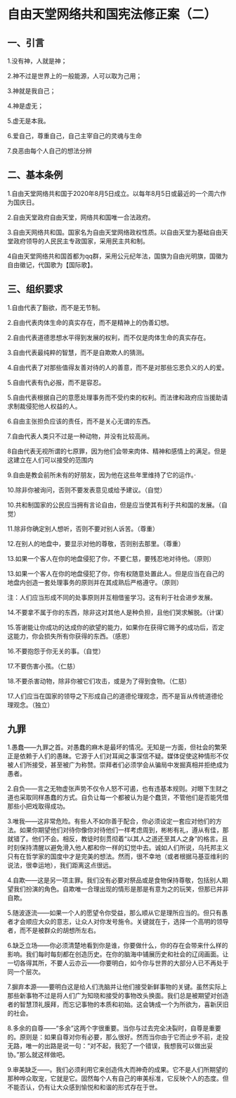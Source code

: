 # **自由天堂网络共和国宪法修正案（二）**



## 一、引言

1.没有神，人就是神；

2.神不过是世界上的一般能源，人可以取为己用；

3.神就是我自己；

4.神是虚无；

5.虚无是本我。

6.爱自己，尊重自己，自己主宰自己的灵魂与生命

7.良恶由每个人自己的想法分辨

## 二、基本条例

1.自由天堂网络共和国于2020年8月5日成立。以每年8月5日或最近的一个周六作为国庆日。

2.自由天堂政府自由天堂，网络共和国唯一合法政府。

3.自由天网络共和国。国家名为自由天堂网络政权性质。以自由天堂为基础自由天堂政府领导的人民民主专政国家，采用民主共和制。

4自由天堂网络共和国首都为qq群，采用公元纪年法，国旗为自由光明旗，国徽为自由徽记，代国歌为【国际歌】。

## 三、组织要求

1.自由代表了豁欲，而不是无节制。

2.自由代表肉体生命的真实存在，而不是精神上的伪善幻想。

2.自由代表道德思想水平得到发展的权利，而不仅是肉体生命的真实存在。

3.自由代表最纯粹的智慧，而不是自欺欺人的猜测。

4.自由代表了对那些值得友善对待的人的善意，而不是对那些忘恩负义的人的爱。

5.自由代表有仇必报，而不是容忍。

5.自由代表根据自己的意愿处理事务而不受约束的权利。而法律和政府应当援助请求制裁侵犯他人权益的人。

6.自由主张担负应该的责任，而不是关心无谓的东西。

7.自由代表人类只不过是一种动物，并没有比较高尚。

8自由代表无视所谓的七原罪，因为他们会带来肉体、精神和感情上的满足。但是这建立在人们可以接受的范围内

9.自由是教会前所未有的好朋友，因为他在这些年里维持了它的运作。·

10.除非你被询问，否则不要发表意见或给予建议。（自觉）

10.共和制国家的公民应当拥有言论自由，但是应当使其有利于共和国的发展。（自觉）

11.除非你确定别人想听，否则不要对别人诉苦。（尊重）

12.在别人的地盘中，要显示对他的尊敬，否则别去那里。（尊重）

13.如果一个客人在你的地盘侵犯了你，不要仁慈，要残忍地对待他。（原则）

13.如果一个客人在你的地盘侵犯了你，你有权随意处置此人。但是应当在自己的地盘内创造一套处理事务的原则并在其成熟后严格遵守。（原则）

注：人们应当形成不同的处事原则并互相借鉴学习。这有利于社会进步发展。

14.不要拿不属于你的东西，除非这对其他人是种负担，且他们哭求解脱。（计谋）

15.答谢能让你成功的达成你的欲望的能力，如果你在获得它赐予的成功后，否定这能力，你会损失所有你获得的东西。（感恩）

16.不要抱怨于你无关的事。（自觉）

17.不要伤害小孩。（仁慈）

18.不要杀害动物，除非你被它们攻击，或是为了得到食物。（仁慈）

17.人们应当在国家的领导之下形成自己的道德伦理观念，而不是盲从传统道德伦理观念。（独立）
 
## 九罪

1.愚蠢——九罪之首。对愚蠢的麻木是最坏的情况。无知是一方面，但社会的繁荣正是依赖于人们的愚昧。它源于人们对耳闻之事深信不疑。媒体促使这种情形不仅被人们所接受，甚至被广为称赞。崇拜者们必须学会从骗局中发掘真相并拒绝成为愚者。

2.自负——言之无物虚张声势不仅令人怒不可遏，也有违基本规则。对眼下生财之道也采取同样愚蠢的方式。自负让每一个都被认为是个蠢货，不管他们是否能凭借那些小把戏取得成功。

3.唯我——这非常危险。有些人不如你善于配合，你必须设定一套应对他们的方法。如果你期望他们对待你像你对待他们一样考虑周到，彬彬有礼，遵从有佳，那就错了。他们不会。相反，教徒时刻贯彻着“以其人之道还至其人之身”的格言。且时刻保持清醒以避免滑入他人都和你一样的幻觉中去。诚如人们所说，乌托邦主义只有在哲学家的国度中才是完美的想法。然而，很不幸地（或者根据马基亚维利的说法，很幸运地），我们距离这点很远。

4.自欺——这是另一项主罪。我们没有必要对祭品或是食物保持尊敬，包括别人期望我们扮演的角色。自欺唯一合理出现的情形是那是有意为之的玩笑，但那已并非自欺。

5.随波逐流——如果一个人的愿望令你受益，那么顺从它是理所应当的。但只有愚者才会顺应大众的意志，让众人对你发号施令。关键就在于，选择一个高明的领导者，而不是被群众的胡想所左右。

6.缺乏立场——你必须清楚地看到你是谁，你要做什么，你的存在会带来什么样的影响。我们每时每刻都在创造历史。在你的脑海中铺展历史和社会的辽阔画面。让一切各得其所，不要人云亦云——你要明白，如今你与世界的大部分人已不再处于同一个层次。

7.摒弃本源——要明白这是给人们洗脑并让他们接受新鲜事物的关键。虽然实际上那些新事物不过是将人们广为知晓和接受的事物改头换面。我们总是被期望对创造者的智慧顶礼膜拜，而忘记事物的本质和初始。这会铸成一个为所欲为，喜新厌旧的社会。

8.多余的自尊——“多余”这两个字很重要。当你与过去完全决裂时，自尊是重要的。原则是：如果自尊对你有必要，那么很好。然而当你由于它而止步不前，走投无路，唯一的出路是说一句：“对不起，我犯了一个错误，我想我可以做出妥协。”那么就这样做吧。

9.审美缺乏——。我们必须利用它来创造伟大而神奇的成果。它不是人们所期望的那种哗众取宠，它就是它。固然每个人有自己的审美标准，它反映个人的态度。但不能否认，仍有让大众感到愉悦和和谐的形式存在于世。

 

 